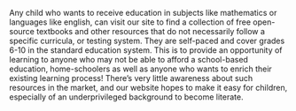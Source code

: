 Any child who wants to receive education in subjects like mathematics or languages like english, can visit our site to find a collection of free open-source textbooks and other resources that do not necessarily follow a specific curricula, or testing system. They are self-paced and cover grades 6-10 in the standard education system. This is to provide an opportunity of learning to anyone who may not be able to afford a school-based education, home-schoolers as well as anyone who wants to enrich their existing learning process! There’s very little awareness about such resources in the market, and our website hopes to make it easy for children, especially of an underprivileged background to become literate. 
